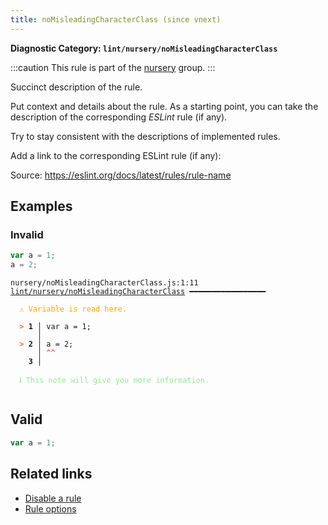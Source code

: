 ```yaml
---
title: noMisleadingCharacterClass (since vnext)
---
```


**Diagnostic Category: `lint/nursery/noMisleadingCharacterClass`**

:::caution
This rule is part of the [nursery](/linter/rules/#nursery) group.
:::

Succinct description of the rule.

Put context and details about the rule.
As a starting point, you can take the description of the corresponding _ESLint_ rule (if any).

Try to stay consistent with the descriptions of implemented rules.

Add a link to the corresponding ESLint rule (if any):

Source: https://eslint.org/docs/latest/rules/rule-name

## Examples

### Invalid

```jsx
var a = 1;
a = 2;
```

<pre class="language-text"><code class="language-text">nursery/noMisleadingCharacterClass.js:1:11 <a href="https://biomejs.dev/linter/rules/no-misleading-character-class">lint/nursery/noMisleadingCharacterClass</a> ━━━━━━━━━━━━━━━━━

<strong><span style="color: Orange;">  </span></strong><strong><span style="color: Orange;">⚠</span></strong> <span style="color: Orange;">Variable is read here.</span>
  
<strong><span style="color: Tomato;">  </span></strong><strong><span style="color: Tomato;">&gt;</span></strong> <strong>1 │ </strong>var a = 1;
   <strong>   │ </strong>          
<strong><span style="color: Tomato;">  </span></strong><strong><span style="color: Tomato;">&gt;</span></strong> <strong>2 │ </strong>a = 2;
   <strong>   │ </strong><strong><span style="color: Tomato;">^</span></strong><strong><span style="color: Tomato;">^</span></strong>
    <strong>3 │ </strong>
  
<strong><span style="color: lightgreen;">  </span></strong><strong><span style="color: lightgreen;">ℹ</span></strong> <span style="color: lightgreen;">This note will give you more information.</span>
  
</code></pre>

## Valid

```jsx
var a = 1;
```

## Related links

- [Disable a rule](/linter/#disable-a-lint-rule)
- [Rule options](/linter/#rule-options)
